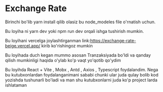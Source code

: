 # Exchange Rate

Birinchi bo'lib yarn install qilib olasiz bu node_modeles file o'rnatish uchun.

Bu loyiha ni yarn dev yoki npm run dev orqali ishga tushirish mumkin.

Bu loyihani vercelga joylashtirganman link:https://exchange-rate-beige.vercel.app/  kirib ko'rishingoz mumkin

Bu loyihada duch kegan mummo asosan Tranzaksiyada bo'ldi va qanday qilish mumkinligi haqida o'ylab ko'p vaqt yo'qotib qo'ydim

Bu loyihda React + Vite , Mobx , Antd , Axios , Typescript foydalandim. Nega bu kutubxonlardan foydalanganimani sababi chunki ular juda qulay bolib kod yozishda tushunarli bo'ladi va man shu kutubxonlarni juda ko'p project larda ishlataman